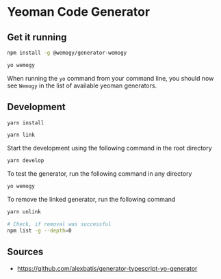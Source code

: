 # Yeoman Code Generator

## Get it running

```bash
npm install -g @wemogy/generator-wemogy
```

```bash
yo wemogy
```

When running the `yo` command from your command line, you should now see `Wemogy` in the list of available yeoman generators.

## Development

```bash
yarn install
```

```bash
yarn link
```

Start the development using the following command in the root directory

```bash
yarn develop
```

To test the generator, run the following command in any directory

```bash
yo wemogy
```

To remove the linked generator, run the following command

```bash
yarn unlink

# Check, if removal was successful
npm list -g --depth=0
```

## Sources

- <https://github.com/alexbatis/generator-typescript-yo-generator>
